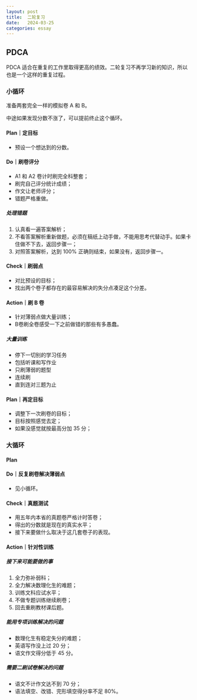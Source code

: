 ```yaml
---
layout: post
title:  二轮复习
date:   2024-03-25
categories: essay
---
```


## PDCA

PDCA 适合在重复的工作里取得更高的绩效。二轮复习不再学习新的知识，所以也是一个这样的重复过程。

### 小循环

准备两套完全一样的模拟卷 A 和 B。

中途如果发现分数不涨了，可以提前终止这个循环。

#### Plan｜定目标

*   预设一个想达到的分数。

#### Do｜刷卷评分

*   A1 和 A2 卷计时刷完全科整套；
*   刷完自己评分统计成绩；
*   作文让老师评分；
*   错题严格重做。

##### 处理错题

1.  认真看一遍答案解析；
2.  不看答案解析重新做题，必须在稿纸上动手做，不能用思考代替动手。如果卡住做不下去，返回步骤一；
3.  对照答案解析，达到 100% 正确则结束，如果没有，返回步骤一。

#### Check｜刷弱点

*   对比预设的目标；
*   找出两个卷子都存在的最容易解决的失分点凑足这个分差。

#### Action｜刷 B 卷

*   针对薄弱点做大量训练；
*   B卷刷全卷感受一下之前做错的那些有多愚蠢。

##### 大量训练

*   停下一切别的学习任务
*   包括听课和写作业
*   只刷薄弱的题型
*   连续刷
*   直到连对三题为止

#### Plan｜再定目标

*   调整下一次刷卷的目标；
*   目标按照感觉去定；
*   如果没感觉就按最高分加 35 分；

### 大循环

#### Plan

#### Do｜反复刷卷解决薄弱点

*   见小循环。

#### Check｜真题测试

*   用五年内本省的真题卷严格计时答卷；
*   得出的分数就是现在的真实水平；
*   接下来要做什么取决于这几套卷子的表现。

#### Action｜针对性训练

##### 接下来可能要做的事

1.  全力弥补弱科；
2.  全力解决数理化生的难题；
3.  训练文科应试水平；
4.  不做专题训练继续刷卷；
5.  回去重刷教材课后题。

##### 能用专项训练解决的问题

*   数理化生有稳定失分的难题；
*   英语写作没上过 20 分；
*   语文作文得分低于 45 分。

##### 需要二刷试卷解决的问题

*   语文不计作文达不到 70 分；
*   语法填空、改错、完形填空得分率不足 80%。